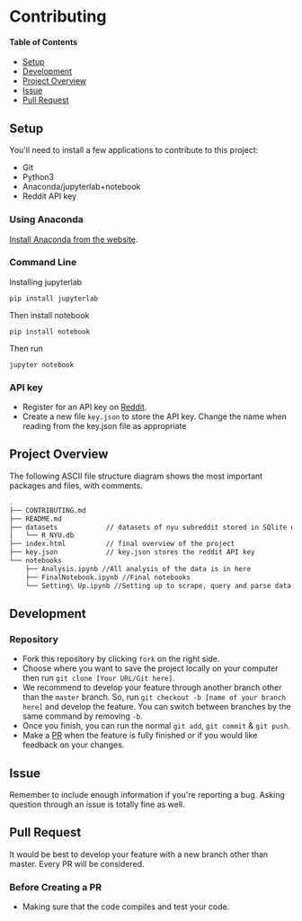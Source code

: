 # Contributing

#### Table of Contents
- [Setup](#user-content-setup)
- [Development](#user-content-development)
- [Project Overview](#user-content-project-overview)
- [Issue](#user-content-issue)
- [Pull Request](#user-content-pull-request)

## Setup
You'll need to install a few applications to contribute to this project:

- Git
- Python3
- Anaconda/jupyterlab+notebook
- Reddit API key

### Using Anaconda
[Install Anaconda from the website][anaconda-download].

[anaconda-download]: https://www.anaconda.com/distribution

<!-- @HelpWanted Add command line installation instructions for more OSes -->
### Command Line

Installing jupyterlab
```
pip install jupyterlab
```
Then install notebook
```
pip install notebook
```
Then run
```
jupyter notebook
```

### API key
- Register for an API key on [Reddit][reddit-api].
- Create a new file `key.json` to store the API key. Change the name when reading from the key.json file as appropriate

[reddit-api]: https://www.reddit.com/wiki/api

## Project Overview
The following ASCII file structure diagram shows the most important packages and files, with comments.
``` bash
.
├── CONTRIBUTING.md
├── README.md
├── datasets            // datasets of nyu subreddit stored in SQlite database
│   └── R_NYU.db
├── index.html          // final overview of the project
├── key.json            // key.json stores the reddit API key
└── notebooks
    ├── Analysis.ipynb //All analysis of the data is in here
    ├── FinalNotebook.ipynb //Final notebooks
    └── Setting\ Up.ipynb //Setting up to scrape, query and parse data
```

## Development

### Repository
- Fork this repository by clicking `fork` on the right side.
- Choose where you want to save the project locally on your computer then run `git clone [Your URL/Git here]`.
- We recommend to develop your feature through another branch other than the `master` branch.
So, run `git checkout -b [name of your branch here]` and develop the feature. You can switch between
branches by the same command by removing `-b`.
- Once you finish, you can run the normal `git add`, `git commit` & `git push`.
- Make a [PR](#user-content-pull-request) when the feature is fully finished or if you would like
feedback on your changes.

## Issue
Remember to include enough information if you're reporting a bug.
Asking question through an issue is totally fine as well.

## Pull Request
It would be best to develop your feature with a new branch other than master.
Every PR will be considered.

### Before Creating a PR
- Making sure that the code compiles and
test your code.
